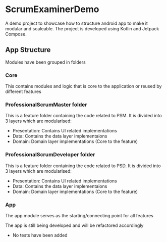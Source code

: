 # ScrumExaminerDemo

A demo project to showcase how to structure android app to make it modular and scaleable.
The project is developed using Kotlin and Jetpack Compose.

## App Structure

Modules have been grouped in folders

### Core
This contains modules and logic that is core to the application or reused by different features

### ProfessionalScrumMaster folder
This is a feature folder containing the code related to PSM. It is divided into 3 layers which are modularised:
- Presentation: Contains UI related implementations
- Data: Contains the data layer implementaions
- Domain: Domain layer implementations (Core to the feature)

### ProfessionalScrumDeveloper folder
This is a feature folder containing the code related to PSD. It is divided into 3 layers which are modularised:
- Presentation: Contains UI related implementations
- Data: Contains the data layer implementaions
- Domain: Domain layer implementations (Core to the feature)

### App
The app module serves as the starting/connecting point for all features

The app is still being developed and will be refactored accordingly
- No tests have been added
